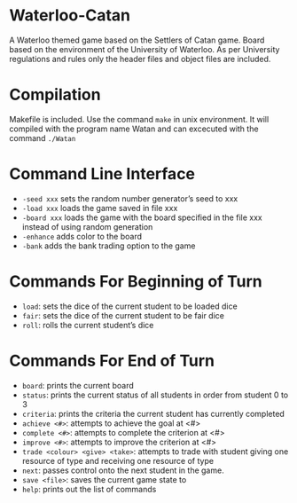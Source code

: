 # Waterloo-Catan
A Waterloo themed game based on the Settlers of Catan game.
Board based on the environment of the University of Waterloo. As per University regulations and rules only the header files and object files are included.

# Compilation
Makefile is included. Use the command `make` in unix environment. It will compiled with the program name Watan and can excecuted with the command `./Watan`

# Command Line Interface
* `-seed xxx` sets the random number generator’s seed to xxx
* `-load xxx` loads the game saved in file xxx
* `-board xxx` loads the game with the board specified in the file xxx instead of using random generation
* `-enhance` adds color to the board
* `-bank` adds the bank trading option to the game

# Commands For Beginning of Turn
* `load`: sets the dice of the current student to be loaded dice
* `fair`: sets the dice of the current student to be fair dice
* `roll`: rolls the current student’s dice

# Commands For End of Turn
* `board`: prints the current board
* `status`: prints the current status of all students in order from student 0 to 3
* `criteria`: prints the criteria the current student has currently completed
* `achieve <#>`: attempts to achieve the goal at <#>
* `complete <#>`: attempts to complete the criterion at <#>
* `improve <#>`: attempts to improve the criterion at <#>
* `trade <colour> <give> <take>`: attempts to trade with student <colour> giving one resource of type <give> and receiving one resource of type <take>
* `next`: passes control onto the next student in the game.
* `save <file>`: saves the current game state to <file>
* `help`: prints out the list of commands
  
<!-- ![alt text](https://github.com/adam-p/markdown-here/raw/master/src/common/images/icon48.png "Logo Title Text 1") -->
  
